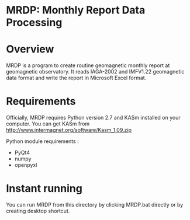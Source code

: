 # MRDP: Monthly Report Data Processing

Overview
========

MRDP is a program to create routine geomagnetic monthly report at geomagnetic observatory.
It reads IAGA-2002 and IMFV1.22 geomagnetic data format and write the report in Microsoft
Excel format.


Requirements
===============================

Officially, MRDP requires Python version 2.7 and KASm installed on your computer.
You can get KASm from <http://www.intermagnet.org/software/Kasm_1.09.zip>

Python module requirements :
- PyQt4
- numpy
- openpyxl


Instant running
===============================

You can run MRDP from this directory by clicking MRDP.bat directly or by creating desktop shortcut.

